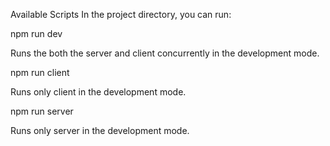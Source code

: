 Available Scripts
In the project directory, you can run:

npm run dev

Runs the both the server and client concurrently in the development mode.

npm run client

Runs only client in the development mode.

npm run server

Runs only server in the development mode.




